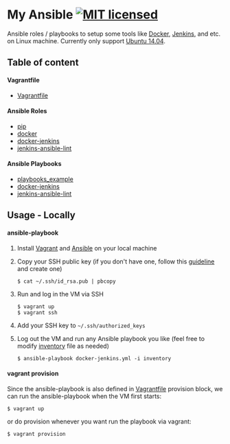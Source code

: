 # My Ansible [![MIT licensed](https://img.shields.io/badge/license-MIT-blue.svg)](LICENSE)

Ansible roles / playbooks to setup some tools like [Docker](https://www.docker.com/), [Jenkins](https://jenkins.io/), and etc. on Linux machine. Currently only support [Ubuntu 14.04](http://releases.ubuntu.com/14.04/).

## Table of content

#### Vagrantfile

* [Vagrantfile](Vagrantfile)

#### Ansible Roles

* [pip](roles/pip)
* [docker](roles/docker)
* [docker-jenkins](roles/docker-jenkins)
* [jenkins-ansible-lint](roles/jenkins-ansible-lint)

#### Ansible Playbooks

* [playbooks_example](playbook_example.yml)
* [docker-jenkins](docker-jenkins.yml)
* [jenkins-ansible-lint](jenkins-ansible-lint.yml)

## Usage - Locally

#### ansible-playbook

1. Install [Vagrant](https://www.vagrantup.com/) and [Ansible](https://www.ansible.com/) on your local machine

2. Copy your SSH public key (if you don't have one, follow this [guideline](https://help.github.com/articles/generating-a-new-ssh-key-and-adding-it-to-the-ssh-agent/) and create one)

    ```
    $ cat ~/.ssh/id_rsa.pub | pbcopy
    ```

3. Run and log in the VM via SSH

    ```
    $ vagrant up
    $ vagrant ssh
    ```

4. Add your SSH key to `~/.ssh/authorized_keys`

5. Log out the VM and run any Ansible playbook you like (feel free to modify [inventory](inventory) file as needed)

    ```
    $ ansible-playbook docker-jenkins.yml -i inventory
    ```

#### vagrant provision

Since the ansible-playbook is also defined in [Vagrantfile](Vagrantfile) provision block, we can run the ansible-playbook when the VM first starts:

```shell
$ vagrant up
```

or do provision whenever you want run the playbook via vagrant:

```shell
$ vagrant provision
```
